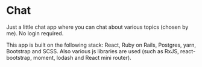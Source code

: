 # Chat

Just a little chat app where you can chat about various topics (chosen by me). No login required.

This app is built on the following stack: React, Ruby on Rails, Postgres, yarn, Bootstrap and SCSS. Also various js libraries are used (such as RxJS, react-bootstrap, moment, lodash and React mini router).
